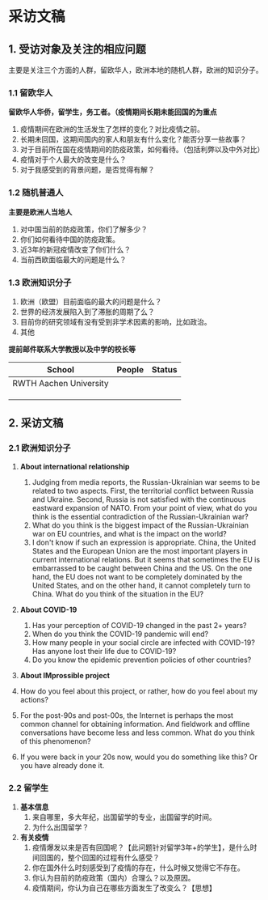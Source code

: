 # 采访文稿

## 1. 受访对象及关注的相应问题

主要是关注三个方面的人群，留欧华人，欧洲本地的随机人群，欧洲的知识分子。

### 1.1 留欧华人

**留欧华人华侨，留学生，务工者。（疫情期间长期未能回国的为重点**

1. 疫情期间在欧洲的生活发生了怎样的变化？对比疫情之前。
2. 长期未回国，这期间国内的家人和朋友有什么变化？能否分享一些故事？
3. 对于目前所在国在疫情期间的防疫政策，如何看待。（包括利弊以及中外对比）
4. 疫情对于个人最大的改变是什么？
5. 对于我感受到的背景问题，是否觉得有解？

### 1.2 随机普通人

**主要是欧洲人当地人**

1. 对中国当前的防疫政策，你们了解多少？
2. 你们如何看待中国的防疫政策。
3. 近3年的新冠疫情改变了你们什么？
4. 当前西欧面临最大的问题是什么？

### 1.3 欧洲知识分子

1. 欧洲（欧盟）目前面临的最大的问题是什么？
2. 世界的经济发展陷入到了滞胀的周期了么？
3. 目前你的研究领域有没有受到非学术因素的影响，比如政治。
4. 其他

**提前邮件联系大学教授以及中学的校长等**

| School                 | People | Status |
| ---------------------- | ------ | ------ |
| RWTH Aachen University |        |        |
|                        |        |        |
|                        |        |        |
|                        |        |        |

## 2. 采访文稿

### 2.1 欧洲知识分子

1. **About international relationship** 

   1. Judging from media reports, the Russian-Ukrainian war seems to be related to two aspects. First, the territorial conflict between Russia and Ukraine. Second, Russia is not satisfied with the continuous eastward expansion of NATO. From your point of view, what do you think is the essential contradiction of the Russian-Ukrainian war?
   2. What do you think is the biggest impact of the Russian-Ukrainian war on EU countries, and what is the impact on the world?
   3. I don't know if such an expression is appropriate. China, the United States and the European Union are the most important players in current international relations. But it seems that sometimes the EU is embarrassed to be caught between China and the US. On the one hand, the EU does not want to be completely dominated by the United States, and on the other hand, it cannot completely turn to China. What do you think of the situation in the EU?

   

2. **About COVID-19**

   1. Has your perception of COVID-19 changed in the past 2+ years?
   2. When do you think the COVID-19 pandemic will end?
   3. How many people in your social circle are infected with COVID-19? Has anyone lost their life due to COVID-19?
   4. Do you know the epidemic prevention policies of other countries?

3.  **About IMprossible project**

   1. How do you feel about this project, or rather, how do you feel about my actions?
   2. For the post-90s and post-00s, the Internet is perhaps the most common channel for obtaining information. And fieldwork and offline conversations have become less and less common. What do you think of this phenomenon?
   3. If you were back in your 20s now, would you do something like this? Or you have already done it.

### 2.2 留学生

1. **基本信息**
   1. 来自哪里，多大年纪，出国留学的专业，出国留学的时间。
   2. 为什么出国留学？
2. **有关疫情**
   1. 疫情爆发以来是否有回国呢？【此问题针对留学3年+的学生】，是什么时间回国的，整个回国的过程有什么感受？
   2. 你在国外什么时刻感受到了疫情的存在，什么时候又觉得它不存在。
   3. 你认为目前的防疫政策（国内）合理么？以及原因。
   4. 疫情期间，你认为自己在哪些方面发生了改变么？【思想】

